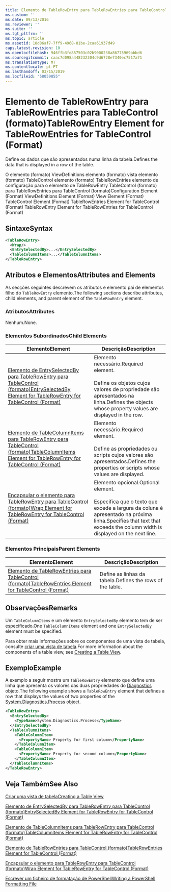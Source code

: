 ```yaml
---
title: Elemento de TableRowEntry para TableRowEntries para TableControl (formato) | Documentos da Microsoft
ms.custom: ''
ms.date: 09/13/2016
ms.reviewer: ''
ms.suite: ''
ms.tgt_pltfrm: ''
ms.topic: article
ms.assetid: 18d86af7-7ff9-4968-81be-2caa61937d49
caps.latest.revision: 10
ms.openlocfilehash: 946ffb3fe857503c02b9000238a86775969abbd6
ms.sourcegitcommit: caac7d098a448232304c9d6728e7340ec7517a71
ms.translationtype: MT
ms.contentlocale: pt-PT
ms.lasthandoff: 03/15/2019
ms.locfileid: "58059855"
---
```

# <a name="tablerowentry-element-for-tablerowentries-for-tablecontrol-format"></a><span data-ttu-id="8556c-102">Elemento de TableRowEntry para TableRowEntries para TableControl (formato)</span><span class="sxs-lookup"><span data-stu-id="8556c-102">TableRowEntry Element for TableRowEntries for TableControl (Format)</span></span>

<span data-ttu-id="8556c-103">Define os dados que são apresentados numa linha da tabela.</span><span class="sxs-lookup"><span data-stu-id="8556c-103">Defines the data that is displayed in a row of the table.</span></span>

<span data-ttu-id="8556c-104">O elemento (formato) ViewDefinitions elemento (formato) vista elemento (formato) TableControl elemento (formato) TableRowEntries elemento de configuração para o elemento de TableRowEntry TableControl (formato) para TableRowEntries para TableControl (formato)</span><span class="sxs-lookup"><span data-stu-id="8556c-104">Configuration Element (Format) ViewDefinitions Element (Format) View Element (Format) TableControl Element (Format) TableRowEntries Element for TableControl (Format) TableRowEntry Element for TableRowEntries for TableControl (Format)</span></span>

## <a name="syntax"></a><span data-ttu-id="8556c-105">Sintaxe</span><span class="sxs-lookup"><span data-stu-id="8556c-105">Syntax</span></span>

```xml
<TableRowEntry>
  <Wrap/>
  <EntrySelectedBy>...</EntrySelectedBy>
  <TableColumnItems>...</TableColumnItems>
</TableRowEntry>
```

## <a name="attributes-and-elements"></a><span data-ttu-id="8556c-106">Atributos e Elementos</span><span class="sxs-lookup"><span data-stu-id="8556c-106">Attributes and Elements</span></span>

<span data-ttu-id="8556c-107">As secções seguintes descrevem os atributos e elemento pai de elementos filho do `TableRowEntry` elemento.</span><span class="sxs-lookup"><span data-stu-id="8556c-107">The following sections describe attributes, child elements, and parent element of the `TableRowEntry` element.</span></span>

### <a name="attributes"></a><span data-ttu-id="8556c-108">Atributos</span><span class="sxs-lookup"><span data-stu-id="8556c-108">Attributes</span></span>

<span data-ttu-id="8556c-109">Nenhum.</span><span class="sxs-lookup"><span data-stu-id="8556c-109">None.</span></span>

### <a name="child-elements"></a><span data-ttu-id="8556c-110">Elementos Subordinados</span><span class="sxs-lookup"><span data-stu-id="8556c-110">Child Elements</span></span>

|<span data-ttu-id="8556c-111">Elemento</span><span class="sxs-lookup"><span data-stu-id="8556c-111">Element</span></span>|<span data-ttu-id="8556c-112">Descrição</span><span class="sxs-lookup"><span data-stu-id="8556c-112">Description</span></span>|
|-------------|-----------------|
|[<span data-ttu-id="8556c-113">Elemento de EntrySelectedBy para TableRowEntry para TableControl (formato)</span><span class="sxs-lookup"><span data-stu-id="8556c-113">EntrySelectedBy Element for TableRowEntry for TableControl (Format)</span></span>](./entryselectedby-element-for-tablerowentry-for-tablecontrol-format.md)|<span data-ttu-id="8556c-114">Elemento necessário.</span><span class="sxs-lookup"><span data-stu-id="8556c-114">Required element.</span></span><br /><br /> <span data-ttu-id="8556c-115">Define os objetos cujos valores de propriedade são apresentados na linha.</span><span class="sxs-lookup"><span data-stu-id="8556c-115">Defines the objects whose property values are displayed in the row.</span></span>|
|[<span data-ttu-id="8556c-116">Elemento de TableColumnItems para TableRowEntry para TableControl (formato)</span><span class="sxs-lookup"><span data-stu-id="8556c-116">TableColumnItems Element for TableRowEntry for TableControl (Format)</span></span>](./tablecolumnitems-element-for-tablerowentry-for-tablecontrol-format.md)|<span data-ttu-id="8556c-117">Elemento necessário.</span><span class="sxs-lookup"><span data-stu-id="8556c-117">Required element.</span></span><br /><br /> <span data-ttu-id="8556c-118">Define as propriedades ou scripts cujos valores são apresentados.</span><span class="sxs-lookup"><span data-stu-id="8556c-118">Defines the properties or scripts whose values are displayed.</span></span>|
|[<span data-ttu-id="8556c-119">Encapsular o elemento para TableRowEntry para TableControl (formato)</span><span class="sxs-lookup"><span data-stu-id="8556c-119">Wrap Element for TableRowEntry for TableControl (Format)</span></span>](./wrap-element-for-tablerowentry-for-tablecontrol-format.md)|<span data-ttu-id="8556c-120">Elemento opcional.</span><span class="sxs-lookup"><span data-stu-id="8556c-120">Optional element.</span></span><br /><br /> <span data-ttu-id="8556c-121">Especifica que o texto que excede a largura da coluna é apresentado na próxima linha.</span><span class="sxs-lookup"><span data-stu-id="8556c-121">Specifies that text that exceeds the column width is displayed on the next line.</span></span>|

### <a name="parent-elements"></a><span data-ttu-id="8556c-122">Elementos Principais</span><span class="sxs-lookup"><span data-stu-id="8556c-122">Parent Elements</span></span>

|<span data-ttu-id="8556c-123">Elemento</span><span class="sxs-lookup"><span data-stu-id="8556c-123">Element</span></span>|<span data-ttu-id="8556c-124">Descrição</span><span class="sxs-lookup"><span data-stu-id="8556c-124">Description</span></span>|
|-------------|-----------------|
|[<span data-ttu-id="8556c-125">Elemento de TableRowEntries para TableControl (formato)</span><span class="sxs-lookup"><span data-stu-id="8556c-125">TableRowEntries Element for TableControl (Format)</span></span>](./tablerowentries-element-for-tablecontrol-format.md)|<span data-ttu-id="8556c-126">Define as linhas da tabela.</span><span class="sxs-lookup"><span data-stu-id="8556c-126">Defines the rows of the table.</span></span>|

## <a name="remarks"></a><span data-ttu-id="8556c-127">Observações</span><span class="sxs-lookup"><span data-stu-id="8556c-127">Remarks</span></span>

<span data-ttu-id="8556c-128">Um `TableColumnItems` e um elemento `EntrySelectedBy` elemento tem de ser especificado.</span><span class="sxs-lookup"><span data-stu-id="8556c-128">One `TableColumnItems` element and one `EntrySelectedBy` element must be specified.</span></span>

<span data-ttu-id="8556c-129">Para obter mais informações sobre os componentes de uma vista de tabela, consulte [criar uma vista de tabela](./creating-a-table-view.md).</span><span class="sxs-lookup"><span data-stu-id="8556c-129">For more information about the components of a table view, see [Creating a Table View](./creating-a-table-view.md).</span></span>

## <a name="example"></a><span data-ttu-id="8556c-130">Exemplo</span><span class="sxs-lookup"><span data-stu-id="8556c-130">Example</span></span>

<span data-ttu-id="8556c-131">A exemplo a seguir mostra um `TableRowEntry` elemento que define uma linha que apresenta os valores das duas propriedades do [Diagnostics](/dotnet/api/System.Diagnostics.Process) objeto.</span><span class="sxs-lookup"><span data-stu-id="8556c-131">The following example shows a `TableRowEntry` element that defines a row that displays the values of two properties of the [System.Diagnostics.Process](/dotnet/api/System.Diagnostics.Process) object.</span></span>

```xml
<TableRowEntry>
  <EntrySelectedBy>
    <TypeName>System.Diagnostics.Process</TypeName>
  </EntrySelectedBy>
  <TableColumnItems>
    <TableColumnItem>
      <PropertyName> Property for first column</PropertyName>
    </TableColumnItem>
    <TableColumnItem>
      <PropertyName> Property for second column</PropertyName>
    </TableColumnItem>
  </TableColumnItems>
</TableRowEntry>
```

## <a name="see-also"></a><span data-ttu-id="8556c-132">Veja Também</span><span class="sxs-lookup"><span data-stu-id="8556c-132">See Also</span></span>

[<span data-ttu-id="8556c-133">Criar uma vista de tabela</span><span class="sxs-lookup"><span data-stu-id="8556c-133">Creating a Table View</span></span>](./creating-a-table-view.md)

[<span data-ttu-id="8556c-134">Elemento de EntrySelectedBy para TableRowEntry para TableControl (formato)</span><span class="sxs-lookup"><span data-stu-id="8556c-134">EntrySelectedBy Element for TableRowEntry for TableControl (Format)</span></span>](./entryselectedby-element-for-tablerowentry-for-tablecontrol-format.md)

[<span data-ttu-id="8556c-135">Elemento de TableColumnItems para TableRowEntry para TableControl (formato)</span><span class="sxs-lookup"><span data-stu-id="8556c-135">TableColumnItems Element for TableRowEntry for TableControl (Format)</span></span>](./tablecolumnitems-element-for-tablerowentry-for-tablecontrol-format.md)

[<span data-ttu-id="8556c-136">Elemento de TableRowEntries para TableControl (formato)</span><span class="sxs-lookup"><span data-stu-id="8556c-136">TableRowEntries Element for TableControl (Format)</span></span>](./tablerowentries-element-for-tablecontrol-format.md)

[<span data-ttu-id="8556c-137">Encapsular o elemento para TableRowEntry para TableControl (formato)</span><span class="sxs-lookup"><span data-stu-id="8556c-137">Wrap Element for TableRowEntry for TableControl (Format)</span></span>](./wrap-element-for-tablerowentry-for-tablecontrol-format.md)

[<span data-ttu-id="8556c-138">Escrever um ficheiro de formatação de PowerShell</span><span class="sxs-lookup"><span data-stu-id="8556c-138">Writing a PowerShell Formatting File</span></span>](./writing-a-powershell-formatting-file.md)
